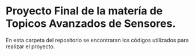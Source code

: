 # Proyecto Final de la matería de Topicos Avanzados de Sensores.
En esta carpeta del repositorio se encontraran los códigos utilizados
para realizar el proyecto. 
